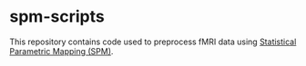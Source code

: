 # spm-scripts
This repository contains code used to preprocess fMRI data using [Statistical Parametric Mapping (SPM)](https://www.fil.ion.ucl.ac.uk/spm/).

